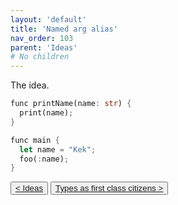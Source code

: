 ```yaml
---
layout: 'default'
title: 'Named arg alias'
nav_order: 103
parent: 'Ideas'
# No children
---
```


The idea.
```rust
func printName(name: str) {
  print(name);
}

func main {
  let name = "Kek";
  foo(:name);
}
```
<button class="btn btn-outline"><a href="/ideas/index.md">< Ideas</a></button>
<button class="btn btn-outline"><a href="/ideas/types-as-first-class-citizens.md">Types as first class citizens ></a></button>
